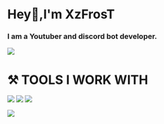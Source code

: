# **Hey👋,I'm XzFrosT**
### I am a Youtuber and discord bot developer.
![](https://img.shields.io/badge/%20-YouTube-red)

 


#                      ⚒️ TOOLS I WORK WITH

![](https://camo.githubusercontent.com/cc96d7d28a6ca21ddbb1f2521d751d375230ed840271e6a4c8694cf87cc60c14/68747470733a2f2f696d672e736869656c64732e696f2f62616467652f6e6f64652e6a732532302d2532333433383533442e7376673f267374796c653d666f722d7468652d6261646765266c6f676f3d6e6f64652e6a73266c6f676f436f6c6f723d7768697465) ![](https://camo.githubusercontent.com/62d37abe760867620e0baea1066303719d630a82936837ba7bff6b0c754e3c9f/68747470733a2f2f696d672e736869656c64732e696f2f62616467652f6a6176617363726970742532302d2532333332333333302e7376673f267374796c653d666f722d7468652d6261646765266c6f676f3d6a617661736372697074266c6f676f436f6c6f723d253233463744463145) ![](https://camo.githubusercontent.com/030a9c2197df453db74fe1442b4d8d50ff5467a8996f7894a802731aa9d6db96/68747470733a2f2f696d672e736869656c64732e696f2f62616467652f517569636b44422d2532333465613934622e7376673f267374796c653d666f722d7468652d6261646765266c6f676f3d717569636b6462266c6f676f436f6c6f723d7768697465)
 

![](https://camo.githubusercontent.com/a8b23e25244e36a005716d809f1b6ae66aac6152568840d48307a15629a2e51d/68747470733a2f2f6769746875622d726561646d652d73746174732e76657263656c2e6170702f6170692f746f702d6c616e67732f3f757365726e616d653d6b6f6f6c77697a61266c61796f75743d636f6d7061637426686964653d68746d6c)


<!--
**XzFrosT/XzFrosT** is a ✨ _special_ ✨ repository because its `README.md` (this file) appears on your GitHub profile.

Here are some ideas to get you started:

- 🔭 I’m currently working on ...
- 🌱 I’m currently learning ...
- 👯 I’m looking to collaborate on ...


th ...
- 💬 Ask me about ...
- 📫 How to reach me: ...
- 😄 Pronouns: ...
- ⚡ Fun fact: ...

